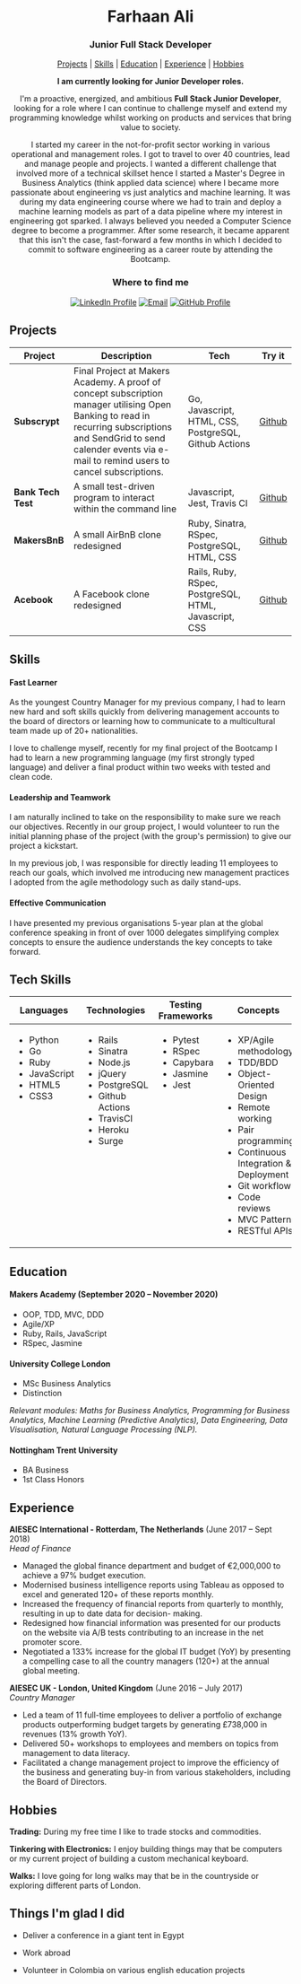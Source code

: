 <div align="center">

# Farhaan Ali

<h3>Junior Full Stack Developer</h3>

[Projects](#projects) |  [Skills](#skills) |
[Education](#education) |
[Experience](#experience) |
[Hobbies](#hobbies)

**I am currently looking for Junior Developer roles.**

I'm a proactive, energized, and ambitious **Full Stack Junior Developer**, looking for a role where I can continue to challenge myself and extend my programming knowledge 
whilst working on products and services that bring value to society. 

I started my career in the not-for-profit sector working in various operational and management roles. I got to travel to over 40 countries, lead and manage people and projects. I wanted a different challenge that involved more of a technical skillset hence I started a Master's Degree in Business Analytics (think applied data science) where I became more passionate about engineering vs just analytics and machine learning. It was during my data engineering course where we had to train and deploy a machine learning models as part of a data pipeline where my interest in engineering got sparked. I always believed you needed a Computer Science degree to become a programmer. After some research, it became apparent that this isn't the case, fast-forward a few months in which I decided to commit to software engineering as a career route by attending the Bootcamp.
### Where to find me

[![LinkedIn Profile]](https://www.linkedin.com/in/farhaanali/)
[![Email]](mailto:farhaan@farhaanali.com)
[![GitHub Profile]](https://github.com/farhaan-ali)

</div>


## Projects


| Project         | Description                                                                                         | Tech                                | Try it                                                                                                         |
| ----------------------- | ----------------------------------------------------------------------------------------------- | ----------------------------------- | ------------------------------------------------------------------------------------------------------------------------ |
| **Subscrypt**      | Final Project at Makers Academy. A proof of concept subscription manager utilising Open Banking to read in recurring subscriptions and SendGrid to send calender events via e-mail to remind users to cancel subscriptions. | Go, Javascript, HTML, CSS, PostgreSQL, Github Actions | [Github](https://github.com/farhaan-ali/subscrypt)            |
| **Bank Tech Test**    | A small test-driven program to interact within the command line    | Javascript, Jest, Travis CI            | [Github](https://github.com/farhaan-ali/bank-tech-test) |
| **MakersBnB**           | A small AirBnB clone redesigned       | Ruby, Sinatra, RSpec, PostgreSQL, HTML, CSS             | [Github](https://github.com/farhaan-ali/makersbnb)                                                                              |
| **Acebook**      | A Facebook clone redesigned | Rails, Ruby, RSpec, PostgreSQL, HTML, Javascript, CSS               | [Github](https://github.com/farhaan-ali/acebook-team-rex)


## Skills

#### Fast Learner

As the youngest Country Manager for my previous company, I had to learn new hard and soft skills quickly from delivering management accounts to the board of directors or learning how to communicate to a multicultural team made up of 20+ nationalities.

I love to challenge myself, recently for my final project of the Bootcamp I had to learn a new programming language (my first strongly typed language) and deliver a final product within two weeks with tested and clean code. 

#### Leadership and Teamwork

I am naturally inclined to take on the responsibility to make sure we reach our objectives. Recently in our group project, I would volunteer to run the initial planning phase of the project (with the group's permission) to give our project a kickstart.

In my previous job, I was responsible for directly leading 11 employees to reach our goals, which involved me introducing new management practices I adopted from the agile methodology such as daily stand-ups. 

#### Effective Communication

I have presented my previous organisations 5-year plan at the global conference speaking in front of over 1000 delegates simplifying complex concepts to ensure the audience understands the key concepts to take forward.


## Tech Skills

<table>
  <thead>
    <tr>
      <th>Languages</th>
      <th>Technologies</th>
      <th>Testing Frameworks</th>
      <th>Concepts</th>
      <th>Tools</th>
    </tr>
  </thead>
  <tbody>
    <tr>
      <td style="vertical-align: top">
        <ul>
          <li>Python</li>
          <li>Go</li>
          <li>Ruby</li>
          <li>JavaScript</li>
          <li>HTML5</li>
          <li>CSS3</li>
        </ul>
      </td>
      <td style="vertical-align: top">
        <ul>
          <li>Rails</li>
          <li>Sinatra</li>
          <li>Node.js</li>
          <li>jQuery</li>
          <li>PostgreSQL</li>
          <li>Github Actions</li>
          <li>TravisCI</li>
          <li>Heroku</li>
          <li>Surge</li>
        </ul>
      </td>
      <td style="vertical-align: top">
        <ul>
         <li>Pytest</li>
          <li>RSpec</li>
          <li>Capybara</li>
          <li>Jasmine</li>
          <li>Jest</li>
        </ul>
      </td>
      <td style="vertical-align: top">
        <ul>
          <li>XP/Agile methodology</li>
          <li>TDD/BDD</li>
          <li>Object-Oriented Design</li>
          <li>Remote working</li>
          <li>Pair programming</li>
          <li>Continuous Integration & Deployment</li>
          <li>Git workflow</li>
          <li>Code reviews</li>
          <li>MVC Pattern</li>
          <li>RESTful APIs</li>
        </ul>
      </td>
      <td style="vertical-align: top">
        <ul>
          <li>VSCode</li>
          <li>JetBrains IDE's</li>
          <li>Git</li>
          <li>Linux (Ubuntu)</li>
          <li>OSX</li>
        </ul>
      </td>
    </tr>
  </tbody>
</table>


## Education

#### Makers Academy (September 2020 – November 2020)

- OOP, TDD, MVC, DDD
- Agile/XP
- Ruby, Rails, JavaScript
- RSpec, Jasmine


#### University College London

- MSc Business Analytics
- Distinction

*Relevant modules: Maths for Business Analytics, Programming for Business Analytics, Machine Learning (Predictive Analytics), Data Engineering, Data Visualisation, Natural Language Processing (NLP).*

#### Nottingham Trent University

- BA Business
- 1st Class Honors


## Experience

**AIESEC International - Rotterdam, The Netherlands** (June 2017 – Sept 2018)    
*Head of Finance* 
 - Managed the global finance department and budget of €2,000,000 to achieve a 97% budget execution.
 - Modernised business intelligence reports using Tableau as opposed to excel and generated 120+ of these reports
   monthly.
 - Increased the frequency of financial reports from quarterly to monthly, resulting in up to date data for decision-
   making.
 - Redesigned how financial information was presented for our products on the website via A/B tests contributing
   to an increase in the net promoter score.
 - Negotiated a 133% increase for the global IT budget (YoY) by presenting a compelling case to all the country
   managers (120+) at the annual global meeting.

**AIESEC UK - London, United Kingdom** (June 2016 – July 2017)   
*Country Manager* 

- Led a team of 11 full-time employees to deliver a portfolio of exchange products outperforming budget targets
  by generating £738,000 in revenues (13% growth YoY).
- Delivered 50+ workshops to employees and members on topics from management to data literacy.
- Facilitated a change management project to improve the efficiency of the business and generating buy-in from
  various stakeholders, including the Board of Directors.


## Hobbies

**Trading:** 
During my free time I like to trade stocks and commodities.

**Tinkering with Electronics:**
I enjoy building things may that be computers or my current project of building a custom mechanical keyboard.

**Walks:**
I love going for long walks may that be in the countryside or exploring different parts of London.


## Things I'm glad I did

- Deliver a conference in a giant tent in Egypt

- Work abroad

- Volunteer in Colombia on various english education projects



<!-- Badges n stuff  -->

[linkedin profile]: https://img.shields.io/badge/LinkedIn-%232A6AC7?style=for-the-badge&logo=linkedin
[email]: https://img.shields.io/badge/Email-%23D14836?style=for-the-badge&logo=gmail&logoColor=white
[github profile]: https://img.shields.io/badge/GitHub-%23181717?style=for-the-badge&logo=github&logoColor=white
